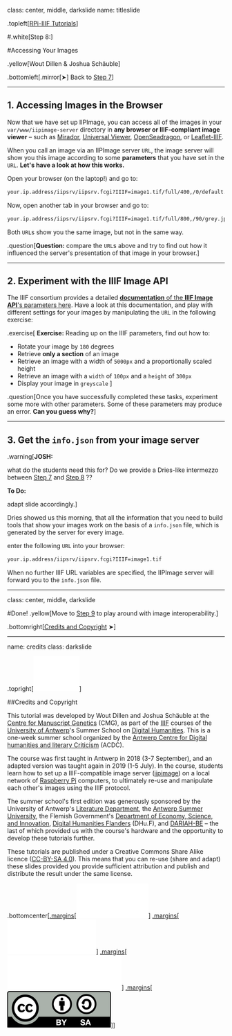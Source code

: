 class: center, middle, darkslide
name: titleslide

.topleft[[RPi-IIIF Tutorials](index.html)] 

#.white[Step 8:]

#Accessing Your Images

.yellow[Wout Dillen & Joshua Schäuble]

.bottomleft[.mirror[&#10148;] Back to [Step 7](step7.html)]

---

## 1. Accessing Images in the Browser

Now that we have set up IIPImage, you can access all of the images in your `var/www/iipimage-server` directory in **any browser or IIIF-compliant image viewer** – such as [Mirador](http://projectmirador.org), [Universal Viewer](http://universalviewer.io), [OpenSeadragon](https://openseadragon.github.io/examples/tilesource-iiif/), or [Leaflet-IIIF](https://github.com/mejackreed/Leaflet-IIIF).

When you call an image via an IIPImage server `URL`, the image server will show you this image according to some **parameters** that you have set in the `URL`. **Let's have a look at how this works.**

Open your browser (on the laptop!) and go to:

```bash
your.ip.address/iipsrv/iipsrv.fcgi?IIIF=image1.tif/full/400,/0/default.jpg
```
 
Now, open another tab in your browser and go to:

```bash
your.ip.address/iipsrv/iipsrv.fcgi?IIIF=image1.tif/full/800,/90/grey.jpg
```

Both `URL`s show you the same image, but not in the same way.

.question[**Question:** compare the `URL`s above and try to find out how it influenced the server's presentation of that image in your browser.]

---

## 2. Experiment with the IIIF Image API


The IIIF consortium provides a detailed [**documentation** of the **IIIF Image API**'s parameters here](http://iiif.io/api/image/2.0/). Have a look at this documentation, and play with different settings for your images by manipulating the `URL` in the following exercise:

.exercise[
**Exercise:** Reading up on the IIIF parameters, find out how to:

- Rotate your image by `180` degrees
- Retrieve **only a section** of an image
- Retrieve an image with a width of `5000px` and a proportionally scaled height
- Retrieve an image with a `width` of `100px` and a `height` of `300px`
- Display your image in `greyscale`
]

.question[Once you have successfully completed these tasks, experiment some more with other parameters. Some of these parameters may produce an error. **Can you guess why?**]

---

## 3. Get the `info.json` from your image server

.warning[**JOSH:** 

what do the students need this for? Do we provide a Dries-like intermezzo between [Step 7](step7.html) and [Step 8](step8.html) ??

**To Do:** 

adapt slide accordingly.]

Dries showed us this morning, that all the information that you need to build tools that show your images work on the basis of a `info.json` file, which is generated by the server for every image.

enter the following `URL` into your browser:

```bash
your.ip.address/iipsrv/iipsrv.fcgi?IIIF=image1.tif
```

When no further IIIF URL variables are specified, the IIPImage server will forward you to the `info.json` file.

---

class: center, middle, darkslide

#Done!
.yellow[Move to [Step 9](step9.html) to play around with image interoperability.]

.bottomright[[Credits and Copyright](#credits) &#10148;]

---

name: credits
class: darkslide

.topright[[![UAntwerpen](img/logos/ua.svg)](https://www.uantwerpen.be/)]

##Credits and Copyright

This tutorial was developed by Wout Dillen and Joshua Schäuble at the [Centre for Manuscript Genetics](https://www.uantwerpen.be/en/research-groups/centre-for-manuscript-genetics/) (CMG), as part of the [IIIF](https://iiif.io) courses of the [University of Antwerp](https://www.uantwerpen.be/)'s Summer School on [Digital Humanities](https://www.uantwerpen.be/en/summer-schools/digital-humanities--/). This is a one-week summer school organized by the [Antwerp Centre for Digital humanities and literary Criticism](https://www.uantwerpen.be/en/research-groups/digitalhumanities/) (ACDC). 

The course was first taught in Antwerp in 2018 (3-7 September), and an adapted version was taught again in 2019 (1-5 July). In the course, students learn how to set up a IIIF-compatible image server ([iipimage](http://iipimage.sourceforge.net)) on a local network of [Raspberry Pi](https://www.raspberrypi.org) computers, to ultimately re-use and manipulate each other's images using the IIIF protocol. 

The summer school's first edition was generously sponsored by the University of Antwerp's [Literature Department](https://www.uantwerpen.be/en/faculties/faculty-of-arts/research-and-valoris/departments/department-of-literature/), the [Antwerp Summer University](https://www.uantwerpen.be/en/education/international/international-students/antwerp-summer-university/), the Flemish Government's [Department of Economy, Science, and Innovation](https://www.ewi-vlaanderen.be), [Digital Humanities Flanders](http://uahost.uantwerpen.be/platformdh/index.php/dhu-f/) (DHu.F), and [DARIAH-BE](http://be.dariah.eu) – the last of which provided us with the course's hardware and the opportunity to develop these tutorials further. 

These tutorials are published under a Creative Commons Share Alike licence ([CC-BY-SA 4.0](https://creativecommons.org/licenses/by-sa/4.0/)). This means that you can re-use (share and adapt) these slides provided you provide sufficient attribution and publish and distribute the result under the same license.

.bottomcenter[[.margins[![Digital Humanities Flanders](img/logos/dhuf.svg)]](http://uahost.uantwerpen.be/platformdh/index.php/dhu-f/) [.margins[![ewi-vlaanderen](img/logos/ewi.svg)]](https://www.ewi-vlaanderen.be) [.margins[![DARIAH-BE](img/logos/dariah.svg)]](http://be.dariah.eu) [.margins[![CC-BY-SA 4.0](img/logos/ccbysa.svg)]](https://creativecommons.org/licenses/by-sa/4.0/)]
